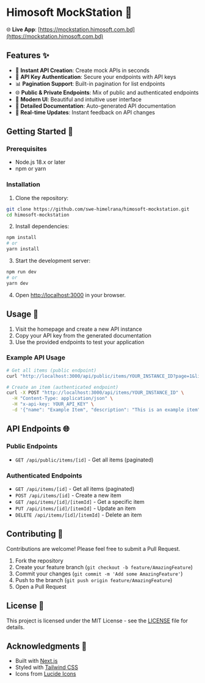 # Himosoft MockStation 🚀



🌐 **Live App**: [https://mockstation.himosoft.com.bd](https://mockstation.himosoft.com.bd)

## Features ✨

- 🎯 **Instant API Creation**: Create mock APIs in seconds
- 🔐 **API Key Authentication**: Secure your endpoints with API keys
- 📊 **Pagination Support**: Built-in pagination for list endpoints
- 🌐 **Public & Private Endpoints**: Mix of public and authenticated endpoints
- 🎨 **Modern UI**: Beautiful and intuitive user interface
- 📝 **Detailed Documentation**: Auto-generated API documentation
- 🔄 **Real-time Updates**: Instant feedback on API changes

## Getting Started 🚀

### Prerequisites

- Node.js 18.x or later
- npm or yarn

### Installation

1. Clone the repository:
```bash
git clone https://github.com/swe-himelrana/himosoft-mockstation.git
cd himosoft-mockstation
```

2. Install dependencies:
```bash
npm install
# or
yarn install
```

3. Start the development server:
```bash
npm run dev
# or
yarn dev
```

4. Open [http://localhost:3000](http://localhost:3000) in your browser.

## Usage 📖

1. Visit the homepage and create a new API instance
2. Copy your API key from the generated documentation
3. Use the provided endpoints to test your application

### Example API Usage

```bash
# Get all items (public endpoint)
curl "http://localhost:3000/api/public/items/YOUR_INSTANCE_ID?page=1&limit=5"

# Create an item (authenticated endpoint)
curl -X POST "http://localhost:3000/api/items/YOUR_INSTANCE_ID" \
  -H "Content-Type: application/json" \
  -H "x-api-key: YOUR_API_KEY" \
  -d '{"name": "Example Item", "description": "This is an example item"}'
```

## API Endpoints 🌐

### Public Endpoints

- `GET /api/public/items/[id]` - Get all items (paginated)

### Authenticated Endpoints

- `GET /api/items/[id]` - Get all items (paginated)
- `POST /api/items/[id]` - Create a new item
- `GET /api/items/[id]/[itemId]` - Get a specific item
- `PUT /api/items/[id]/[itemId]` - Update an item
- `DELETE /api/items/[id]/[itemId]` - Delete an item

## Contributing 🤝

Contributions are welcome! Please feel free to submit a Pull Request.

1. Fork the repository
2. Create your feature branch (`git checkout -b feature/AmazingFeature`)
3. Commit your changes (`git commit -m 'Add some AmazingFeature'`)
4. Push to the branch (`git push origin feature/AmazingFeature`)
5. Open a Pull Request

## License 📄

This project is licensed under the MIT License - see the [LICENSE](LICENSE) file for details.

## Acknowledgments 🙏

- Built with [Next.js](https://nextjs.org/)
- Styled with [Tailwind CSS](https://tailwindcss.com/)
- Icons from [Lucide Icons](https://lucide.dev/) 